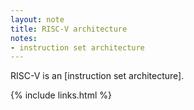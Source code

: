 ```yaml
---
layout: note
title: RISC-V architecture
notes:
- instruction set architecture
---
```


RISC-V is an [instruction set architecture].

{% include links.html %}
